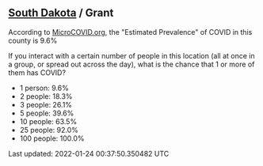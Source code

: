 
## [South Dakota](/united-states/south-dakota) / Grant

According to [MicroCOVID.org](http://microcovid.org),
the "Estimated Prevalence" of COVID in this county is 9.6%

If you interact with a certain number of people in this location
(all at once in a group, or spread out across the day), what is the chance that
1 or more of them has COVID?

- 1 person: 9.6%
- 2 people: 18.3%
- 3 people: 26.1%
- 5 people: 39.6%
- 10 people: 63.5%
- 25 people: 92.0%
- 100 people: 100.0%

Last updated: 2022-01-24 00:37:50.350482 UTC
